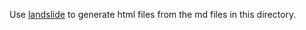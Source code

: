 Use [landslide](https://github.com/adamzap/landslide) to generate html files from the md files in this directory.